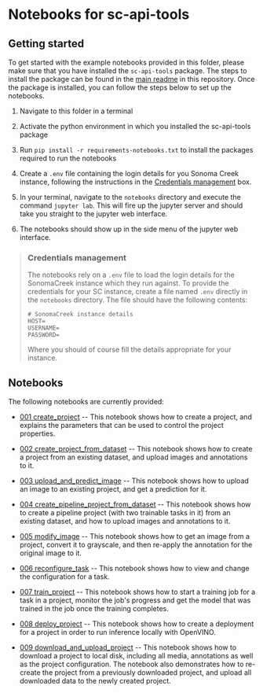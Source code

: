 # Notebooks for sc-api-tools
## Getting started
To get started with the example notebooks provided in this folder, please make sure 
that you have installed the `sc-api-tools` package. The steps to install the package 
can be found in the [main readme](../README.md) in this repository. Once the package 
is installed, you can follow the steps below to set up the notebooks.
1. Navigate to this folder in a terminal 
   
2. Activate the python environment in which you installed the sc-api-tools package 
   
3. Run `pip install -r requirements-notebooks.txt` to install the packages required to 
   run the notebooks

4. Create a `.env` file containing the login details for you Sonoma Creek instance, 
   following the instructions in the [Credentials management](#credentials-management) 
   box.

5. In your terminal, navigate to the `notebooks` directory and execute the command 
   `jupyter lab`. This will fire up the jupyter server and should take you straight to 
   the jupyter web interface.
   
6. The notebooks should show up in the side menu of the jupyter web interface. 
   
> ### Credentials management
> The notebooks rely on a `.env` file to load the login details for the SonomaCreek 
> instance which they run against. To provide the credentials for your SC instance, 
> create a file named `.env` directly in the `notebooks` directory. The file should have 
> the following contents:
> ```shell
> # SonomaCreek instance details
> HOST=
> USERNAME=
> PASSWORD=
> ```
> Where you should of course fill the details appropriate for your instance. 

## Notebooks
The following notebooks are currently provided:
- [001 create_project](001_create_project.ipynb) -- This notebook shows how to create 
  a project, and explains the parameters that can be used to control the project 
  properties.
  

- [002 create_project_from_dataset](002_create_project_from_dataset.ipynb) -- This 
  notebook shows how to create a project from an existing dataset, and upload images 
  and annotations to it.
  

- [003 upload_and_predict_image](003_upload_and_predict_image.ipynb) -- This notebook 
  shows how to upload an image to an existing project, and get a prediction for it.
  

- [004 create_pipeline_project_from_dataset](004_create_pipeline_project_from_dataset.ipynb) 
  -- This notebook shows how to create a pipeline project (with two trainable tasks in 
  it) from an existing dataset, and how to upload images and annotations to it.
  

- [005 modify_image](005_modify_image.ipynb) 
  -- This notebook shows how to get an image from a project, convert it to grayscale, and 
  then re-apply the annotation for the original image to it.


- [006 reconfigure_task](006_reconfigure_task.ipynb) 
  -- This notebook shows how to view and change the configuration for a task.


- [007 train_project](007_train_project.ipynb) -- This notebook shows how to start a 
  training job for a task in a project, monitor the job's progress and get the model 
  that was trained in the job once the training completes. 


- [008 deploy_project](008_deploy_project.ipynb) -- This notebook shows how to create 
  a deployment for a project in order to run inference locally with OpenVINO.
  

- [009 download_and_upload_project](009_download_and_upload_project.ipynb) -- This 
notebook shows how to download a project to local disk, including all media, 
  annotations as well as the project configuration. The notebook also demonstrates how 
  to re-create the project from a previously downloaded project, and upload all 
  downloaded data to the newly created project.